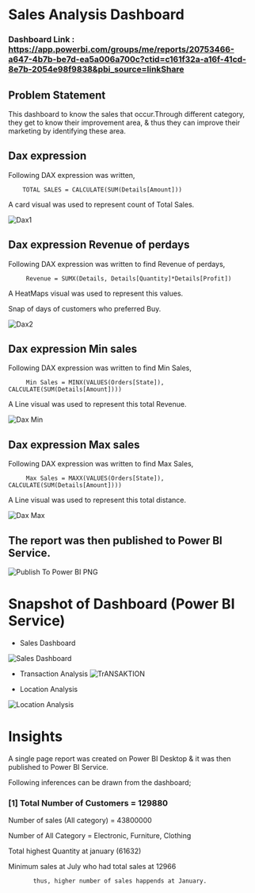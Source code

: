 
# Sales Analysis Dashboard

### Dashboard Link : https://app.powerbi.com/groups/me/reports/20753466-a647-4b7b-be7d-ea5a006a700c?ctid=c161f32a-a16f-41cd-8e7b-2054e98f9838&pbi_source=linkShare

## Problem Statement

This dashboard to know the sales that occur.Through different category, they get to know their improvement area, & thus they can improve their marketing by identifying these area. 

        
## Dax expression

Following DAX expression was written,
        
        TOTAL SALES = CALCULATE(SUM(Details[Amount]))
        
A card visual was used to represent count of Total Sales.

![Dax1](https://github.com/V3n0mm0us/Online-Sales/assets/81215981/f8d8ac98-87dc-4681-839d-ac679abeb920)


## Dax expression  Revenue of perdays
 Following DAX expression was written to find Revenue of perdays,
 
         Revenue = SUMX(Details, Details[Quantity]*Details[Profit])
 
 A HeatMaps visual was used to represent this values.
 
 Snap of days of customers who preferred Buy.
 
![Dax2](https://github.com/V3n0mm0us/Online-Sales/assets/81215981/9c307eae-6789-4405-959a-a7c48793b66e)

## Dax expression Min sales

 Following DAX expression was written to find Min Sales,
 
         Min Sales = MINX(VALUES(Orders[State]), CALCULATE(SUM(Details[Amount])))
    
 A Line visual was used to represent this total Revenue.
 
 
![Dax Min](https://github.com/V3n0mm0us/Online-Sales/assets/81215981/73b732c3-c8a8-4bd5-9735-337e1ec51dc5)
## Dax expression Max sales

Following DAX expression was written to find Max Sales,
 
         Max Sales = MAXX(VALUES(Orders[State]), CALCULATE(SUM(Details[Amount])))
    
 A Line visual was used to represent this total distance.

 ![Dax Max](https://github.com/V3n0mm0us/Online-Sales/assets/81215981/2255805e-aaf0-41f3-802f-5dd9b3d9cff4)
 
## The report was then published to Power BI Service.
 
 
![Publish To Power BI PNG](https://github.com/V3n0mm0us/Online-Sales/assets/81215981/bc59a56a-9211-4512-ad61-753980a3ada9)


# Snapshot of Dashboard (Power BI Service)

- Sales Dashboard

![Sales Dashboard](https://github.com/V3n0mm0us/Online-Sales/assets/81215981/8b101318-6550-4dcf-82cc-d74b47fece07)


- Transaction Analysis
![TrANSAKTION](https://github.com/V3n0mm0us/Online-Sales/assets/81215981/9cc9c928-0c5f-4b6f-b037-9fce42e15d3d)

- Location Analysis

![Location Analysis](https://github.com/V3n0mm0us/Online-Sales/assets/81215981/493a7343-d654-416e-96fc-b61d9a7b3298)

# Insights

A single page report was created on Power BI Desktop & it was then published to Power BI Service.

Following inferences can be drawn from the dashboard;

### [1] Total Number of Customers = 129880

   Number of sales (All category) = 43800000

   Number of All Category = Electronic, Furniture, Clothing

   Total highest Quantity at january (61632)

   Minimum sales at July who had total sales at 12966


           thus, higher number of sales happends at January.
           
